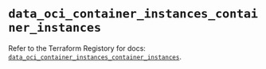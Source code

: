 # `data_oci_container_instances_container_instances`

Refer to the Terraform Registory for docs: [`data_oci_container_instances_container_instances`](https://registry.terraform.io/providers/oracle/oci/6.18.0/docs/data-sources/container_instances_container_instances).
